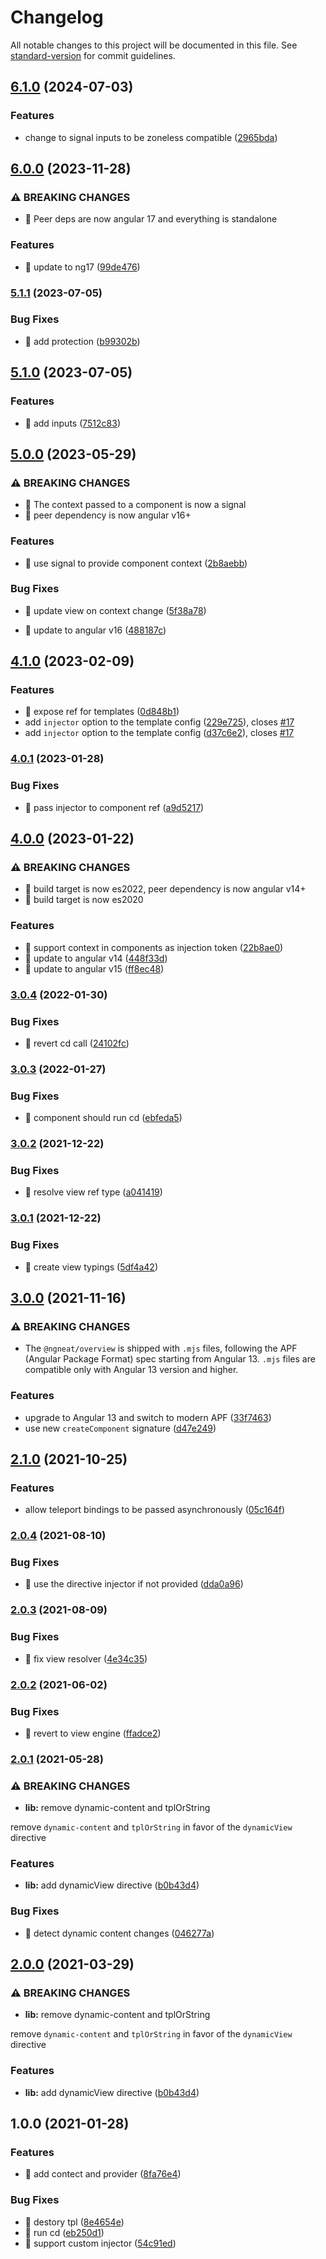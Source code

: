 # Changelog

All notable changes to this project will be documented in this file. See [standard-version](https://github.com/conventional-changelog/standard-version) for commit guidelines.

## [6.1.0](https://github.com/ngneat/overview/compare/v6.0.0...v6.1.0) (2024-07-03)


### Features

* change to signal inputs to be zoneless compatible ([2965bda](https://github.com/ngneat/overview/commit/2965bda3267cee8735a3cfa04e2cef7734961554))

## [6.0.0](https://github.com/ngneat/overview/compare/v5.1.1...v6.0.0) (2023-11-28)


### ⚠ BREAKING CHANGES

* 🧨 Peer deps are now angular 17 and everything is standalone

### Features

* 🎸 update to ng17 ([99de476](https://github.com/ngneat/overview/commit/99de476ae73e802f0fb85d531f95485d459d8481))

### [5.1.1](https://github.com/ngneat/overview/compare/v5.1.0...v5.1.1) (2023-07-05)


### Bug Fixes

* 🐛 add protection ([b99302b](https://github.com/ngneat/overview/commit/b99302bdcc9cef604220b801f7a7102f1c6cf398))

## [5.1.0](https://github.com/ngneat/overview/compare/v5.0.0...v5.1.0) (2023-07-05)


### Features

* 🎸 add inputs ([7512c83](https://github.com/ngneat/overview/commit/7512c83d454329d4a0717ff2655c1301f1a32671))

## [5.0.0](https://github.com/ngneat/overview/compare/v4.1.0...v5.0.0) (2023-05-29)


### ⚠ BREAKING CHANGES

* 🧨 The context passed to a component is now a signal
* 🧨 peer dependency is now angular v16+

### Features

* 🎸 use signal to provide component context ([2b8aebb](https://github.com/ngneat/overview/commit/2b8aebb9224c1e8b4ee86d1100d1cae1c0aa8f31))


### Bug Fixes

* 🐛 update view on context change ([5f38a78](https://github.com/ngneat/overview/commit/5f38a78d15b31da82757538a864adf5a5f6ca3ce))


* 🤖 update to angular v16 ([488187c](https://github.com/ngneat/overview/commit/488187c8b333c916b9a7ba9a2c60196eee0df604))

## [4.1.0](https://github.com/ngneat/overview/compare/v4.0.1...v4.1.0) (2023-02-09)


### Features

* 🎸 expose ref for templates ([0d848b1](https://github.com/ngneat/overview/commit/0d848b1e9ef51192fc26c013b27998fac7555690))
* add `injector` option to the template config ([229e725](https://github.com/ngneat/overview/commit/229e725de3428efeb039cd0f0fd3816d711113f3)), closes [#17](https://github.com/ngneat/overview/issues/17)
* add `injector` option to the template config ([d37c6e2](https://github.com/ngneat/overview/commit/d37c6e2264cba8f8764a195a67275ab47e34ce95)), closes [#17](https://github.com/ngneat/overview/issues/17)

### [4.0.1](https://github.com/ngneat/overview/compare/v4.0.0...v4.0.1) (2023-01-28)


### Bug Fixes

* 🐛 pass injector to component ref ([a9d5217](https://github.com/ngneat/overview/commit/a9d5217e7d94c0552f84ddaefd08325828883fe4))

## [4.0.0](https://github.com/ngneat/overview/compare/v3.0.4...v4.0.0) (2023-01-22)


### ⚠ BREAKING CHANGES

* 🧨 build target is now es2022, peer dependency is now angular v14+
* 🧨 build target is now es2020

### Features

* 🎸 support context in components as injection token ([22b8ae0](https://github.com/ngneat/overview/commit/22b8ae0881fc1b8f64c436b9ac2755c27a576ed2))
* 🎸 update to angular v14 ([448f33d](https://github.com/ngneat/overview/commit/448f33d21e1596da64cca7f80f19df63e6712dfd))
* 🎸 update to angular v15 ([ff8ec48](https://github.com/ngneat/overview/commit/ff8ec48eaf8410a40cc848b2a870864c62cad41b))

### [3.0.4](https://github.com/ngneat/overview/compare/v3.0.3...v3.0.4) (2022-01-30)


### Bug Fixes

* 🐛 revert cd call ([24102fc](https://github.com/ngneat/overview/commit/24102fc671879d729f8d1e585e96ae506a798918))

### [3.0.3](https://github.com/ngneat/overview/compare/v3.0.2...v3.0.3) (2022-01-27)


### Bug Fixes

* 🐛 component should run cd ([ebfeda5](https://github.com/ngneat/overview/commit/ebfeda5b4ef0a368465591ec0bb18870baa993e2))

### [3.0.2](https://github.com/ngneat/overview/compare/v3.0.1...v3.0.2) (2021-12-22)


### Bug Fixes

* 🐛 resolve view ref type ([a041419](https://github.com/ngneat/overview/commit/a0414193207ac4442c37fd6d1016dfb2600ecd2f))

### [3.0.1](https://github.com/ngneat/overview/compare/v3.0.0...v3.0.1) (2021-12-22)


### Bug Fixes

* 🐛 create view typings ([5df4a42](https://github.com/ngneat/overview/commit/5df4a4238942f5ccbc678555b22b93676865efbf))

## [3.0.0](https://github.com/ngneat/overview/compare/v2.1.0...v3.0.0) (2021-11-16)


### ⚠ BREAKING CHANGES

* The `@ngneat/overview` is shipped with `.mjs` files,
following the APF (Angular Package Format) spec starting from Angular 13.
`.mjs` files are compatible only with Angular 13 version and higher.

### Features

* upgrade to Angular 13 and switch to modern APF ([33f7463](https://github.com/ngneat/overview/commit/33f74636847fbf126abb2bbb152f5bb24789f5b1))
* use new `createComponent` signature ([d47e249](https://github.com/ngneat/overview/commit/d47e249d5a323bc9dd1b7bf6514bcbd5c4d4d548))

## [2.1.0](https://github.com/ngneat/overview/compare/v2.0.4...v2.1.0) (2021-10-25)


### Features

* allow teleport bindings to be passed asynchronously ([05c164f](https://github.com/ngneat/overview/commit/05c164f8cb315e0d309f8e4a71d9dff0b85d9021))

### [2.0.4](https://github.com/ngneat/overview/compare/v2.0.3...v2.0.4) (2021-08-10)


### Bug Fixes

* 🐛 use the directive injector if not provided ([dda0a96](https://github.com/ngneat/overview/commit/dda0a96bc0c394f457e061f0f52399483ad89884))

### [2.0.3](https://github.com/ngneat/overview/compare/v2.0.2...v2.0.3) (2021-08-09)


### Bug Fixes

* 🐛 fix view resolver ([4e34c35](https://github.com/ngneat/overview/commit/4e34c35f4e7c84efb1e20f3c31a636d8785a3838))

### [2.0.2](https://github.com/ngneat/overview/compare/v2.0.1...v2.0.2) (2021-06-02)


### Bug Fixes

* 🐛 revert to view engine ([ffadce2](https://github.com/ngneat/overview/commit/ffadce2a952393e8425ea01b8ba8e305143ee6e5))

### [2.0.1](https://github.com/ngneat/overview/compare/v1.0.0...v2.0.1) (2021-05-28)


### ⚠ BREAKING CHANGES

* **lib:** remove dynamic-content and tplOrString

remove `dynamic-content` and `tplOrString` in favor of the `dynamicView` directive

### Features

* **lib:** add dynamicView directive ([b0b43d4](https://github.com/ngneat/overview/commit/b0b43d41740a31571e975ea536e278508a91c3c2))


### Bug Fixes

* 🐛 detect dynamic content changes ([046277a](https://github.com/ngneat/overview/commit/046277a1363549d266f92d5075d673b8ac559404))

## [2.0.0](https://github.com/ngneat/overview/compare/v1.0.0...v2.0.0) (2021-03-29)


### ⚠ BREAKING CHANGES

* **lib:** remove dynamic-content and tplOrString

remove `dynamic-content` and `tplOrString` in favor of the `dynamicView` directive

### Features

* **lib:** add dynamicView directive ([b0b43d4](https://github.com/ngneat/overview/commit/b0b43d41740a31571e975ea536e278508a91c3c2))

## 1.0.0 (2021-01-28)


### Features

* 🎸 add contect and provider ([8fa76e4](https://github.com/ngneat/overview/commit/8fa76e4d30e60b02adae396cda7fbe272e989978))


### Bug Fixes

* 🐛 destory tpl ([8e4654e](https://github.com/ngneat/overview/commit/8e4654ee74eb8a92e474d4f0170498fc4fd22532))
* 🐛 run cd ([eb250d1](https://github.com/ngneat/overview/commit/eb250d10c8e5b3c19d5cce454a958123d0d5f3a5))
* 🐛 support custom injector ([54c91ed](https://github.com/ngneat/overview/commit/54c91ede16e5ec6330773376df3518f2c1fdc537))
